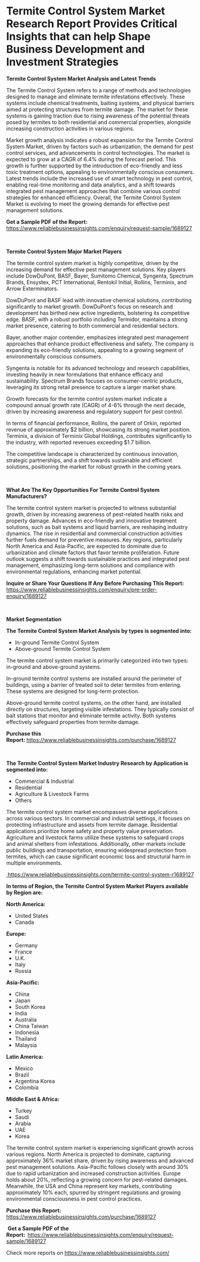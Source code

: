 <p><h1>Termite Control System Market Research Report Provides Critical Insights that can help Shape Business Development and Investment Strategies</h1></p><p><strong>Termite Control System Market Analysis and Latest Trends</strong></p>
<p><p>The Termite Control System refers to a range of methods and technologies designed to manage and eliminate termite infestations effectively. These systems include chemical treatments, baiting systems, and physical barriers aimed at protecting structures from termite damage. The market for these systems is gaining traction due to rising awareness of the potential threats posed by termites to both residential and commercial properties, alongside increasing construction activities in various regions.</p><p>Market growth analysis indicates a robust expansion for the Termite Control System Market, driven by factors such as urbanization, the demand for pest control services, and advancements in control technologies. The market is expected to grow at a CAGR of 6.4% during the forecast period. This growth is further supported by the introduction of eco-friendly and less toxic treatment options, appealing to environmentally conscious consumers. Latest trends include the increased use of smart technology in pest control, enabling real-time monitoring and data analytics, and a shift towards integrated pest management approaches that combine various control strategies for enhanced efficiency. Overall, the Termite Control System Market is evolving to meet the growing demands for effective pest management solutions.</p></p>
<p><strong>Get a Sample PDF of the Report:&nbsp;</strong> <a href="https://www.reliablebusinessinsights.com/enquiry/request-sample/1689127?utm_campaign=3043&utm_medium=2&utm_source=Github&utm_content=ia&utm_term=30032025&utm_id=termite-control-system">https://www.reliablebusinessinsights.com/enquiry/request-sample/1689127</a></p>
<p>&nbsp;</p>
<p><strong>Termite Control System Major Market Players</strong></p>
<p><p>The termite control system market is highly competitive, driven by the increasing demand for effective pest management solutions. Key players include DowDuPont, BASF, Bayer, Sumitomo Chemical, Syngenta, Spectrum Brands, Ensystex, PCT International, Rentokil Initial, Rollins, Terminix, and Arrow Exterminators. </p><p>DowDuPont and BASF lead with innovative chemical solutions, contributing significantly to market growth. DowDuPont's focus on research and development has birthed new active ingredients, bolstering its competitive edge. BASF, with a robust portfolio including Termidor, maintains a strong market presence, catering to both commercial and residential sectors.</p><p>Bayer, another major contender, emphasizes integrated pest management approaches that enhance product effectiveness and safety. The company is expanding its eco-friendly solutions, appealing to a growing segment of environmentally conscious consumers.</p><p>Syngenta is notable for its advanced technology and research capabilities, investing heavily in new formulations that enhance efficacy and sustainability. Spectrum Brands focuses on consumer-centric products, leveraging its strong retail presence to capture a larger market share.</p><p>Growth forecasts for the termite control system market indicate a compound annual growth rate (CAGR) of 4-6% through the next decade, driven by increasing awareness and regulatory support for pest control.</p><p>In terms of financial performance, Rollins, the parent of Orkin, reported revenue of approximately $2 billion, showcasing its strong market position. Terminix, a division of Terminix Global Holdings, contributes significantly to the industry, with reported revenues exceeding $1.7 billion. </p><p>The competitive landscape is characterized by continuous innovation, strategic partnerships, and a shift towards sustainable and efficient solutions, positioning the market for robust growth in the coming years.</p></p>
<p>&nbsp;</p>
<p><strong>What Are The Key Opportunities For Termite Control System Manufacturers?</strong></p>
<p><p>The termite control system market is projected to witness substantial growth, driven by increasing awareness of pest-related health risks and property damage. Advances in eco-friendly and innovative treatment solutions, such as bait systems and liquid barriers, are reshaping industry dynamics. The rise in residential and commercial construction activities further fuels demand for preventive measures. Key regions, particularly North America and Asia-Pacific, are expected to dominate due to urbanization and climate factors that favor termite proliferation. Future outlook suggests a shift towards sustainable practices and integrated pest management, emphasizing long-term solutions and compliance with environmental regulations, enhancing market potential.</p></p>
<p><strong>Inquire or Share Your Questions If Any Before Purchasing This Report:</strong> <a href="https://www.reliablebusinessinsights.com/enquiry/pre-order-enquiry/1689127?utm_campaign=3043&utm_medium=2&utm_source=Github&utm_content=ia&utm_term=30032025&utm_id=termite-control-system">https://www.reliablebusinessinsights.com/enquiry/pre-order-enquiry/1689127</a></p>
<p>&nbsp;</p>
<p><strong>Market Segmentation</strong></p>
<p><strong>The Termite Control System Market Analysis by types is segmented into:</strong></p>
<p><ul><li>In-ground Termite Control System</li><li>Above-ground Termite Control System</li></ul></p>
<p><p>The termite control system market is primarily categorized into two types: in-ground and above-ground systems. </p><p>In-ground termite control systems are installed around the perimeter of buildings, using a barrier of treated soil to deter termites from entering. These systems are designed for long-term protection. </p><p>Above-ground termite control systems, on the other hand, are installed directly on structures, targeting visible infestations. They typically consist of bait stations that monitor and eliminate termite activity. Both systems effectively safeguard properties from termite damage.</p></p>
<p><strong>Purchase this Report:&nbsp;</strong><a href="https://www.reliablebusinessinsights.com/purchase/1689127?utm_campaign=3043&utm_medium=2&utm_source=Github&utm_content=ia&utm_term=30032025&utm_id=termite-control-system">https://www.reliablebusinessinsights.com/purchase/1689127</a></p>
<p>&nbsp;</p>
<p><strong>The Termite Control System Market Industry Research by Application is segmented into:</strong></p>
<p><ul><li>Commercial & Industrial</li><li>Residential</li><li>Agriculture & Livestock Farms</li><li>Others</li></ul></p>
<p><p>The termite control system market encompasses diverse applications across various sectors. In commercial and industrial settings, it focuses on protecting infrastructure and assets from termite damage. Residential applications prioritize home safety and property value preservation. Agriculture and livestock farms utilize these systems to safeguard crops and animal shelters from infestations. Additionally, other markets include public buildings and transportation, ensuring widespread protection from termites, which can cause significant economic loss and structural harm in multiple environments.</p></p>
<p><a href="https://www.reliablebusinessinsights.com/termite-control-system-r1689127?utm_campaign=3043&utm_medium=2&utm_source=Github&utm_content=ia&utm_term=30032025&utm_id=termite-control-system">&nbsp;https://www.reliablebusinessinsights.com/termite-control-system-r1689127</a></p>
<p><strong>In terms of Region, the Termite Control System Market Players available by Region are:</strong></p>
<p>
    <p> <strong> North America: </strong>
        <ul>
            <li>United States</li>
            <li>Canada</li>
        </ul>
        </p> 
    <p> <strong> Europe: </strong>
        <ul>
            <li>Germany</li>
            <li>France</li>
            <li>U.K.</li>
            <li>Italy</li>
            <li>Russia</li>
        </ul>
        </p> 
    <p> <strong> Asia-Pacific: </strong>
        <ul>
            <li>China</li>
            <li>Japan</li>
            <li>South Korea</li>
            <li>India</li>
            <li>Australia</li>
            <li>China Taiwan</li>
            <li>Indonesia</li>
            <li>Thailand</li>
            <li>Malaysia</li>
        </ul>
        </p> 
    <p> <strong> Latin America: </strong>
        <ul>
            <li>Mexico</li>
            <li>Brazil</li>
            <li>Argentina Korea</li>
            <li>Colombia</li>
        </ul>
        </p> 
    <p> <strong> Middle East & Africa: </strong>
        <ul>
            <li>Turkey</li>
            <li>Saudi</li>
            <li>Arabia</li>
            <li>UAE</li>
            <li>Korea</li>
        </ul>
    </p>
    </p>
<p><p>The termite control system market is experiencing significant growth across various regions. North America is projected to dominate, capturing approximately 36% market share, driven by rising awareness and advanced pest management solutions. Asia-Pacific follows closely with around 30% due to rapid urbanization and increased construction activities. Europe holds about 20%, reflecting a growing concern for pest-related damages. Meanwhile, the USA and China represent key markets, contributing approximately 10% each, spurred by stringent regulations and growing environmental consciousness in pest control practices.</p></p>
<p><strong>Purchase this Report: </strong><a href="https://www.reliablebusinessinsights.com/purchase/1689127?utm_campaign=3043&utm_medium=2&utm_source=Github&utm_content=ia&utm_term=30032025&utm_id=termite-control-system">https://www.reliablebusinessinsights.com/purchase/1689127</a></p>
<p>&nbsp;<strong>Get a Sample PDF of the Report:&nbsp;&nbsp;</strong><a href="https://www.reliablebusinessinsights.com/enquiry/request-sample/1689127?utm_campaign=3043&utm_medium=2&utm_source=Github&utm_content=ia&utm_term=30032025&utm_id=termite-control-system">https://www.reliablebusinessinsights.com/enquiry/request-sample/1689127</a></p>
<p><strong></strong></p>
<p>Check more reports on <a href="https://www.reliablebusinessinsights.com/?utm_campaign=3043&utm_medium=2&utm_source=Github&utm_content=ia&utm_term=30032025&utm_id=termite-control-system">https://www.reliablebusinessinsights.com/</a></p>